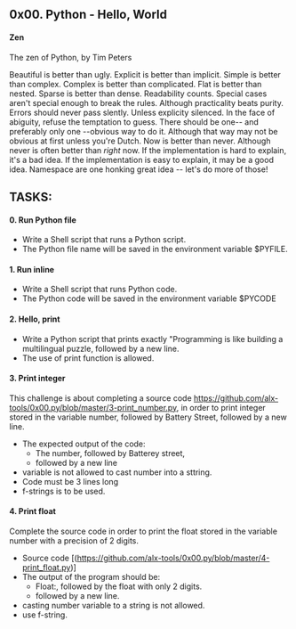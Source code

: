 ## 0x00. Python - Hello, World

#### Zen
The zen of Python, by Tim Peters

Beautiful is better than ugly.
Explicit is better than implicit.
Simple is better than complex.
Complex is better than complicated.
Flat is better than nested.
Sparse is better than dense.
Readability counts.
Special cases aren't special enough to break the rules.
Although practicality beats purity.
Errors should never pass slently.
Unless explicity silenced.
In the face of abiguity, refuse the temptation to guess.
There should be one-- and preferably only one --obvious way to do it.
Although that way may not be obvious at first unless you're Dutch.
Now is better than never.
Although never is often better than *right* now.
If the implementation is hard to explain, it's a bad idea.
If the implementation is easy to explain, it may be a good idea.
Namespace are one honking great idea -- let's do more of those!


## TASKS:

#### 0. Run Python file
* Write a Shell script that runs a Python script.
* The Python file name will be saved in the environment variable $PYFILE.

#### 1. Run inline
* Write a Shell script that runs Python code.
* The Python code will be saved in the environment variable $PYCODE

#### 2. Hello, print
* Write a Python script that prints exactly "Programming is like building a multilingual puzzle, followed by a new line.
* The use of print function is allowed.

#### 3. Print integer
This challenge is about completing a source code https://github.com/alx-tools/0x00.py/blob/master/3-print_number.py, in order to print integer stored in the variable number, followed by Battery Street, followed by a new line.

* The expected output of the code:
	* The number, followed by Batterey street,
	* followed by a new line
* variable is not allowed to cast number into a sttring.
* Code must be 3 lines long
* f-strings is to be used.

#### 4. Print float
Complete the source code in order to print the float stored in the variable number with a precision of 2 digits.
* Source code [(https://github.com/alx-tools/0x00.py/blob/master/4-print_float.py)]
* The output of the program should be:
	* Float:, followed by the float with only 2 digits.
	* followed by a new line.
* casting number variable to a string is not allowed.
* use f-string.